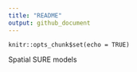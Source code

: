 ```yaml
---
title: "README"
output: github_document
---
```


```{r setup, include=FALSE}
knitr::opts_chunk$set(echo = TRUE)
```
Spatial SURE models
